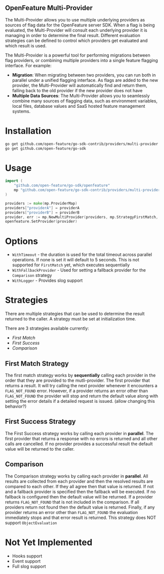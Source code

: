 OpenFeature Multi-Provider
------------

The Multi-Provider allows you to use multiple underlying providers as sources of flag data for the OpenFeature server SDK. 
When a flag is being evaluated, the Multi-Provider will consult each underlying provider it is managing in order to 
determine the final result. Different evaluation strategies can be defined to control which providers get evaluated and 
which result is used.

The Multi-Provider is a powerful tool for performing migrations between flag providers, or combining multiple providers 
into a single feature flagging interface. For example:

- **Migration**: When migrating between two providers, you can run both in parallel under a unified flagging interface. 
As flags are added to the new provider, the Multi-Provider will automatically find and return them, falling back to the old provider 
if the new provider does not have
- **Multiple Data Sources**: The Multi-Provider allows you to seamlessly combine many sources of flagging data, such as 
environment variables, local files, database values and SaaS hosted feature management systems.

# Installation

```sh
go get github.com/open-feature/go-sdk-contrib/providers/multi-provider
go get github.com/open-feature/go-sdk
```

# Usage

```go
import (
	"github.com/open-feature/go-sdk/openfeature"
	mp "github.com/open-feature/go-sdk-contrib/providers/multi-provider"
)

providers := make(mp.ProviderMap)
providers["providerA"] = providerA
providers["providerB"] = providerB
provider, err := mp.NewMultiProvider(providers, mp.StrategyFirstMatch, WithLogger(myLogger))
openfeature.SetProvider(provider)
```

# Options

- `WithTimeout` - the duration is used for the total timeout across parallel operations. If none is set it will default 
to 5 seconds. This is not supported for `FirstMatch` yet, which executes sequentially
- `WithFallbackProvider` - Used for setting a fallback provider for the `Comparison` strategy
- `WithLogger` - Provides slog support

# Strategies

There are multiple strategies that can be used to determine the result returned to the caller. A strategy must be set at
initialization time.

There are 3 strategies available currently:

- _First Match_
- _First Success_
- _Comparison_

## First Match Strategy

The first match strategy works by **sequentially**  calling each provider in the order that they are provided to the mutli-provider.
The first provider that returns a result. It will try calling the next provider whenever it encounters a `FLAG_NOT_FOUND`
error. However, if a provider returns an error other than `FLAG_NOT_FOUND` the provider will stop and return the default
value along with setting the error details if a detailed request is issued. (allow changing this behavior?)

## First Success Strategy

The First Success strategy works by calling each provider in **parallel**. The first provider that returns a response
with no errors is returned and all other calls are cancelled. If no provider provides a successful result the default
value will be returned to the caller.

## Comparison

The Comparison strategy works by calling each provider in **parallel**. All results are collected from each provider and
then the resolved results are compared to each other. If they all agree then that value is returned. If not and a fallback
provider is specified then the fallback will be executed. If no fallback is configured then the default value will be 
returned. If a provider returns `FLAG_NOT_FOUND` that is not included in the comparison. If all providers
return not found then the default value is returned. Finally, if any provider returns an error other than `FLAG_NOT_FOUND`
the evaluation immediately stops and that error result is returned. This strategy does NOT support `ObjectEvaluation`

# Not Yet Implemented

- Hooks support
- Event support
- Full slog support